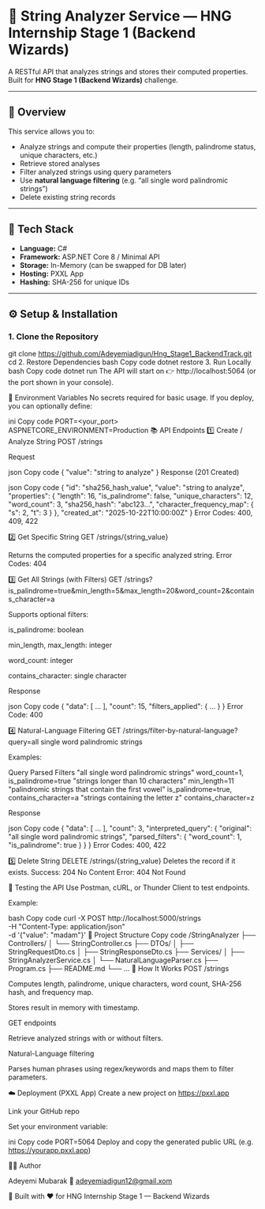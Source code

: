 # 🧠 String Analyzer Service — HNG Internship Stage 1 (Backend Wizards)

A RESTful API that analyzes strings and stores their computed properties.  
Built for **HNG Stage 1 (Backend Wizards)** challenge.

---

## 🚀 Overview

This service allows you to:
- Analyze strings and compute their properties (length, palindrome status, unique characters, etc.)
- Retrieve stored analyses
- Filter analyzed strings using query parameters
- Use **natural language filtering** (e.g. “all single word palindromic strings”)
- Delete existing string records

---

## 🧩 Tech Stack

- **Language:** C#  
- **Framework:** ASP.NET Core 8 / Minimal API  
- **Storage:** In-Memory (can be swapped for DB later)  
- **Hosting:** PXXL App  
- **Hashing:** SHA-256 for unique IDs  

---

## ⚙️ Setup & Installation

### 1. Clone the Repository
git clone https://github.com/Adeyemiadigun/Hng_Stage1_BackendTrack.git
cd <your-repo>
2. Restore Dependencies
bash
Copy code
dotnet restore
3. Run Locally
bash
Copy code
dotnet run
The API will start on
👉 http://localhost:5064 (or the port shown in your console).

🔑 Environment Variables
No secrets required for basic usage.
If you deploy, you can optionally define:

ini
Copy code
PORT=<your_port>
ASPNETCORE_ENVIRONMENT=Production
📚 API Endpoints
1️⃣ Create / Analyze String
POST /strings

Request

json
Copy code
{
  "value": "string to analyze"
}
Response (201 Created)

json
Copy code
{
  "id": "sha256_hash_value",
  "value": "string to analyze",
  "properties": {
    "length": 16,
    "is_palindrome": false,
    "unique_characters": 12,
    "word_count": 3,
    "sha256_hash": "abc123...",
    "character_frequency_map": {
      "s": 2,
      "t": 3
    }
  },
  "created_at": "2025-10-22T10:00:00Z"
}
Error Codes: 400, 409, 422

2️⃣ Get Specific String
GET /strings/{string_value}

Returns the computed properties for a specific analyzed string.
Error Codes: 404

3️⃣ Get All Strings (with Filters)
GET /strings?is_palindrome=true&min_length=5&max_length=20&word_count=2&contains_character=a

Supports optional filters:

is_palindrome: boolean

min_length, max_length: integer

word_count: integer

contains_character: single character

Response

json
Copy code
{
  "data": [ ... ],
  "count": 15,
  "filters_applied": { ... }
}
Error Code: 400

4️⃣ Natural-Language Filtering
GET /strings/filter-by-natural-language?query=all single word palindromic strings

Examples:

Query	Parsed Filters
"all single word palindromic strings"	word_count=1, is_palindrome=true
"strings longer than 10 characters"	min_length=11
"palindromic strings that contain the first vowel"	is_palindrome=true, contains_character=a
"strings containing the letter z"	contains_character=z

Response

json
Copy code
{
  "data": [ ... ],
  "count": 3,
  "interpreted_query": {
    "original": "all single word palindromic strings",
    "parsed_filters": {
      "word_count": 1,
      "is_palindrome": true
    }
  }
}
Error Codes: 400, 422

5️⃣ Delete String
DELETE /strings/{string_value}
Deletes the record if it exists.
Success: 204 No Content
Error: 404 Not Found

🧪 Testing the API
Use Postman, cURL, or Thunder Client to test endpoints.

Example:

bash
Copy code
curl -X POST http://localhost:5000/strings \
     -H "Content-Type: application/json" \
     -d '{"value": "madam"}'
📁 Project Structure
Copy code
/StringAnalyzer
 ├── Controllers/
 │     └── StringController.cs
 ├── DTOs/
 │     ├── StringRequestDto.cs
 │     ├── StringResponseDto.cs
 ├── Services/
 │     ├── StringAnalyzerService.cs
 │     └── NaturalLanguageParser.cs
 ├── Program.cs
 ├── README.md
 └── ...
🧠 How It Works
POST /strings

Computes length, palindrome, unique characters, word count, SHA-256 hash, and frequency map.

Stores result in memory with timestamp.

GET endpoints

Retrieve analyzed strings with or without filters.

Natural-Language filtering

Parses human phrases using regex/keywords and maps them to filter parameters.

☁️ Deployment (PXXL App)
Create a new project on https://pxxl.app

Link your GitHub repo

Set your environment variable:

ini
Copy code
PORT=5064
Deploy and copy the generated public URL (e.g. https://yourapp.pxxl.app)

🧑‍💻 Author

Adeyemi Mubarak
📧 adeyemiadigun12@gmail.xom

🧩 Built with ❤️ for HNG Internship Stage 1 — Backend Wizards
